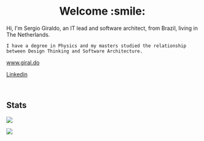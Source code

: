 <h1 align="center">
	Welcome :smile:
</h1>

<p>
	Hi, I'm Sergio Giraldo, an IT lead and software architect, from Brazil, living in The Netherlands. 
	
	I have a degree in Physics and my masters studied the relationship between Design Thinking and Software Architecture.
</p>

<p>
	<a href="https://www.giral.do" target="_blank">
 		www.giral.do
	</a>
</p>

<p>
	<a href="https://www.linkedin.com/in/sergiorgiraldo" target="_blank">
  		Linkedin
	</a>
</p>

<br />

<h2>Stats</h2>

<p>
<span>
	<img src="https://github-readme-stats-git-masterrstaa-rickstaa.vercel.app/api?username=sergiorgiraldo&include_all_commits=false&count_private=true&hide_border=true&theme=light&show_icons=true" />
</span>
</p>

<p>
	<img src="https://github-readme-stats-git-masterrstaa-rickstaa.vercel.app/api/top-langs/?username=sergiorgiraldo&layout=compact&custom_title=Most%20used%20languages&langs_count=15&include_all_commits=true&hide_progress=true&hide_border=true&theme=light&hide=php,jupyter%20Notebook,matlab,scss,css,c,html&hide_border=true&theme=light&show_icons=true">
</p>
